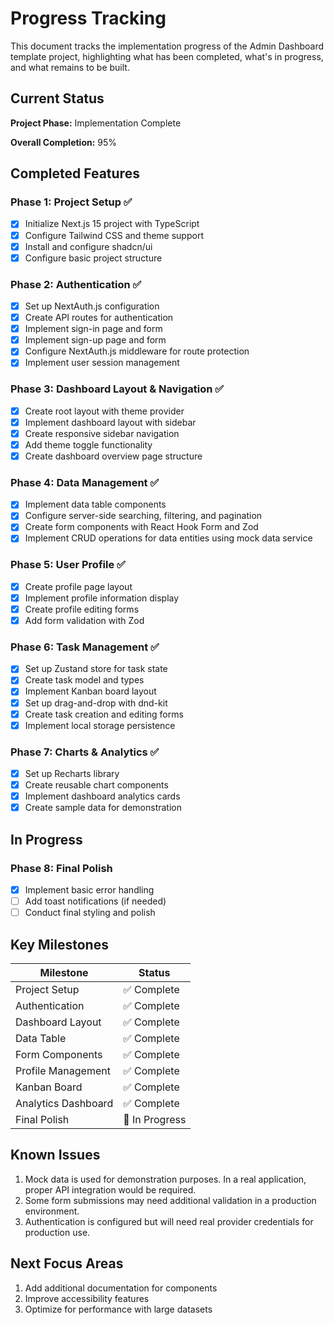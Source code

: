 # Progress Tracking

This document tracks the implementation progress of the Admin Dashboard template project, highlighting what has been completed, what's in progress, and what remains to be built.

## Current Status

**Project Phase:** Implementation Complete

**Overall Completion:** 95%

## Completed Features

### Phase 1: Project Setup ✅
- [x] Initialize Next.js 15 project with TypeScript
- [x] Configure Tailwind CSS and theme support
- [x] Install and configure shadcn/ui
- [x] Configure basic project structure

### Phase 2: Authentication ✅
- [x] Set up NextAuth.js configuration 
- [x] Create API routes for authentication
- [x] Implement sign-in page and form
- [x] Implement sign-up page and form
- [x] Configure NextAuth.js middleware for route protection
- [x] Implement user session management

### Phase 3: Dashboard Layout & Navigation ✅
- [x] Create root layout with theme provider
- [x] Implement dashboard layout with sidebar
- [x] Create responsive sidebar navigation
- [x] Add theme toggle functionality
- [x] Create dashboard overview page structure

### Phase 4: Data Management ✅
- [x] Implement data table components
- [x] Configure server-side searching, filtering, and pagination
- [x] Create form components with React Hook Form and Zod
- [x] Implement CRUD operations for data entities using mock data service

### Phase 5: User Profile ✅
- [x] Create profile page layout
- [x] Implement profile information display
- [x] Create profile editing forms
- [x] Add form validation with Zod

### Phase 6: Task Management ✅
- [x] Set up Zustand store for task state
- [x] Create task model and types
- [x] Implement Kanban board layout
- [x] Set up drag-and-drop with dnd-kit
- [x] Create task creation and editing forms
- [x] Implement local storage persistence

### Phase 7: Charts & Analytics ✅
- [x] Set up Recharts library
- [x] Create reusable chart components
- [x] Implement dashboard analytics cards
- [x] Create sample data for demonstration

## In Progress

### Phase 8: Final Polish
- [x] Implement basic error handling
- [ ] Add toast notifications (if needed)
- [ ] Conduct final styling and polish

## Key Milestones

| Milestone | Status |
|-----------|--------|
| Project Setup | ✅ Complete |
| Authentication | ✅ Complete |
| Dashboard Layout | ✅ Complete |
| Data Table | ✅ Complete |
| Form Components | ✅ Complete |
| Profile Management | ✅ Complete |
| Kanban Board | ✅ Complete |
| Analytics Dashboard | ✅ Complete |
| Final Polish | 🔄 In Progress |

## Known Issues

1. Mock data is used for demonstration purposes. In a real application, proper API integration would be required.
2. Some form submissions may need additional validation in a production environment.
3. Authentication is configured but will need real provider credentials for production use.

## Next Focus Areas

1. Add additional documentation for components
2. Improve accessibility features
3. Optimize for performance with large datasets
